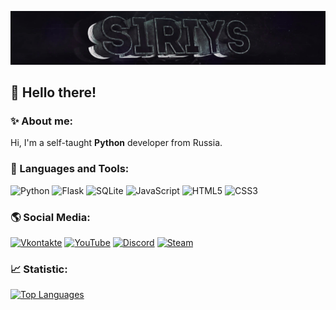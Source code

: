 [![Header](assets/header.png)](https://github.com/S1riyS)

## 👋 Hello there!

### ✨ About me:

Hi, I'm a self-taught **Python** developer from Russia.

### 🧰 Languages and Tools:

![Python](https://img.shields.io/badge/-Pyhton-090909?style=for-the-badge&logo=Python&logoColor=5d78d9)
![Flask](https://img.shields.io/badge/-Flask-090909?style=for-the-badge&logo=Flask)
![SQLite](https://img.shields.io/badge/-SQLite-090909?style=for-the-badge&logo=sqlite)
![JavaScript](https://img.shields.io/badge/-JavaScript-090909?style=for-the-badge&logo=JavaScript&logoColor=E9D54D)
![HTML5](https://img.shields.io/badge/-HTML5-090909?style=for-the-badge&logo=html5)
![CSS3](https://img.shields.io/badge/-CSS3-090909?style=for-the-badge&logo=CSS3&logoColor=379ad6)

### 🌎 Social Media:

[![Vkontakte](https://img.shields.io/badge/-Vkontakte-090909?style=for-the-badge&logo=Vk&logoColor=4F7DB3)](https://vk.com/s1riys)
[![YouTube](https://img.shields.io/badge/-YouTube-090909?style=for-the-badge&logo=YouTube&logoColor=FF0000)](https://www.youtube.com/channel/UC8K6TZc2ik2Dm3jZsB26DKQ)
[![Discord](https://img.shields.io/badge/-Discord-090909?style=for-the-badge&logo=discord)](https://discordapp.com/users/380736129361772548/)
[![Steam](https://img.shields.io/badge/-Steam-090909?style=for-the-badge&logo=steam)](https://steamcommunity.com/id/S1riyS/)

### 📈 Statistic:

[![Top Languages](https://github-readme-stats.vercel.app/api/top-langs/?username=S1riyS&layout=compact&theme=tokyonight&hide_border=true&exclude_repo=S1riyS.github.io)](https://github.com/anuraghazra/github-readme-stats)
